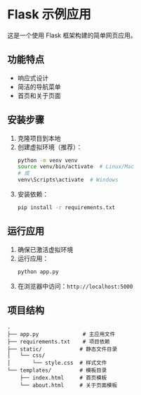 # Flask 示例应用

这是一个使用 Flask 框架构建的简单网页应用。

## 功能特点

- 响应式设计
- 简洁的导航菜单
- 首页和关于页面

## 安装步骤

1. 克隆项目到本地
2. 创建虚拟环境（推荐）：
   ```bash
   python -m venv venv
   source venv/bin/activate  # Linux/Mac
   # 或
   venv\Scripts\activate  # Windows
   ```
3. 安装依赖：
   ```bash
   pip install -r requirements.txt
   ```

## 运行应用

1. 确保已激活虚拟环境
2. 运行应用：
   ```bash
   python app.py
   ```
3. 在浏览器中访问：`http://localhost:5000`

## 项目结构

```
.
├── app.py              # 主应用文件
├── requirements.txt    # 项目依赖
├── static/            # 静态文件目录
│   └── css/
│       └── style.css  # 样式文件
└── templates/         # 模板目录
    ├── index.html     # 首页模板
    └── about.html     # 关于页面模板
``` 